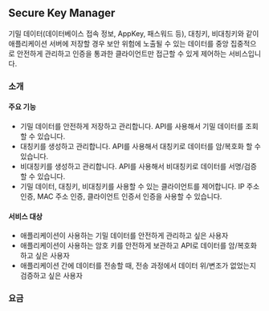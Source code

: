 ## Secure Key Manager
기밀 데이터(데이터베이스 접속 정보, AppKey, 패스워드 등), 대칭키, 비대칭키와 같이 애플리케이션 서버에 저장할 경우 보안 위험에 노출될 수 있는 데이터를 중앙 집중적으로 안전하게 관리하고 인증을 통과한 클라이언트만 접근할 수 있게 제어하는 서비스입니다.

### 소개

#### 주요 기능
* 기밀 데이터를 안전하게 저장하고 관리합니다. API를 사용해서 기밀 데이터를 조회할 수 있습니다.
* 대칭키를 생성하고 관리합니다. API를 사용해서 대칭키로 데이터를 암/복호화 할 수 있습니다.
* 비대칭키를 생성하고 관리합니다. API를 사용해서 비대칭키로 데이터를 서명/검증할 수 있습니다.
* 기밀 데이터, 대칭키, 비대칭키를 사용할 수 있는 클라이언트를 제어합니다. IP 주소 인증, MAC 주소 인증, 클라이언트 인증서 인증을 사용할 수 있습니다.

#### 서비스 대상
* 애플리케이션이 사용하는 기밀 데이터를 안전하게 관리하고 싶은 사용자
* 애플리케이션이 사용하는 암호 키를 안전하게 보관하고 API로 데이터를 암/복호화 하고 싶은 사용자
* 애플리케이션 간에 데이터를 전송할 때, 전송 과정에서 데이터 위/변조가 없었는지 검증하고 싶은 사용자

### 요금
